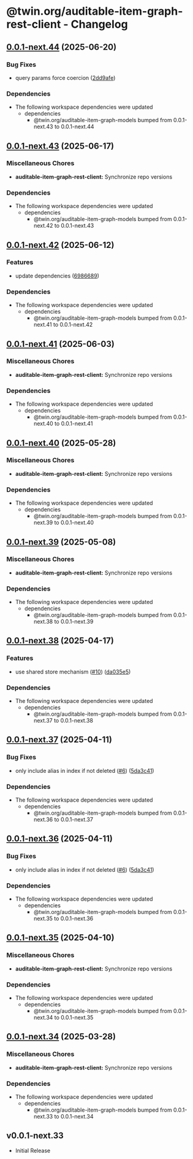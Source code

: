 # @twin.org/auditable-item-graph-rest-client - Changelog

## [0.0.1-next.44](https://github.com/twinfoundation/auditable-item-graph/compare/auditable-item-graph-rest-client-v0.0.1-next.43...auditable-item-graph-rest-client-v0.0.1-next.44) (2025-06-20)


### Bug Fixes

* query params force coercion ([2dd9afe](https://github.com/twinfoundation/auditable-item-graph/commit/2dd9afe9ec37e2a91c110317fe289f7495c187a0))


### Dependencies

* The following workspace dependencies were updated
  * dependencies
    * @twin.org/auditable-item-graph-models bumped from 0.0.1-next.43 to 0.0.1-next.44

## [0.0.1-next.43](https://github.com/twinfoundation/auditable-item-graph/compare/auditable-item-graph-rest-client-v0.0.1-next.42...auditable-item-graph-rest-client-v0.0.1-next.43) (2025-06-17)


### Miscellaneous Chores

* **auditable-item-graph-rest-client:** Synchronize repo versions


### Dependencies

* The following workspace dependencies were updated
  * dependencies
    * @twin.org/auditable-item-graph-models bumped from 0.0.1-next.42 to 0.0.1-next.43

## [0.0.1-next.42](https://github.com/twinfoundation/auditable-item-graph/compare/auditable-item-graph-rest-client-v0.0.1-next.41...auditable-item-graph-rest-client-v0.0.1-next.42) (2025-06-12)


### Features

* update dependencies ([6986689](https://github.com/twinfoundation/auditable-item-graph/commit/698668957a1fcb7f85ce2f117914d5980043924f))


### Dependencies

* The following workspace dependencies were updated
  * dependencies
    * @twin.org/auditable-item-graph-models bumped from 0.0.1-next.41 to 0.0.1-next.42

## [0.0.1-next.41](https://github.com/twinfoundation/auditable-item-graph/compare/auditable-item-graph-rest-client-v0.0.1-next.40...auditable-item-graph-rest-client-v0.0.1-next.41) (2025-06-03)


### Miscellaneous Chores

* **auditable-item-graph-rest-client:** Synchronize repo versions


### Dependencies

* The following workspace dependencies were updated
  * dependencies
    * @twin.org/auditable-item-graph-models bumped from 0.0.1-next.40 to 0.0.1-next.41

## [0.0.1-next.40](https://github.com/twinfoundation/auditable-item-graph/compare/auditable-item-graph-rest-client-v0.0.1-next.39...auditable-item-graph-rest-client-v0.0.1-next.40) (2025-05-28)


### Miscellaneous Chores

* **auditable-item-graph-rest-client:** Synchronize repo versions


### Dependencies

* The following workspace dependencies were updated
  * dependencies
    * @twin.org/auditable-item-graph-models bumped from 0.0.1-next.39 to 0.0.1-next.40

## [0.0.1-next.39](https://github.com/twinfoundation/auditable-item-graph/compare/auditable-item-graph-rest-client-v0.0.1-next.38...auditable-item-graph-rest-client-v0.0.1-next.39) (2025-05-08)


### Miscellaneous Chores

* **auditable-item-graph-rest-client:** Synchronize repo versions


### Dependencies

* The following workspace dependencies were updated
  * dependencies
    * @twin.org/auditable-item-graph-models bumped from 0.0.1-next.38 to 0.0.1-next.39

## [0.0.1-next.38](https://github.com/twinfoundation/auditable-item-graph/compare/auditable-item-graph-rest-client-v0.0.1-next.37...auditable-item-graph-rest-client-v0.0.1-next.38) (2025-04-17)


### Features

* use shared store mechanism ([#10](https://github.com/twinfoundation/auditable-item-graph/issues/10)) ([da035e5](https://github.com/twinfoundation/auditable-item-graph/commit/da035e5eb8f157482b4eb2bdbc689c6c0647ff7d))


### Dependencies

* The following workspace dependencies were updated
  * dependencies
    * @twin.org/auditable-item-graph-models bumped from 0.0.1-next.37 to 0.0.1-next.38

## [0.0.1-next.37](https://github.com/twinfoundation/auditable-item-graph/compare/auditable-item-graph-rest-client-v0.0.1-next.36...auditable-item-graph-rest-client-v0.0.1-next.37) (2025-04-11)


### Bug Fixes

* only include alias in index if not deleted ([#6](https://github.com/twinfoundation/auditable-item-graph/issues/6)) ([5da3c41](https://github.com/twinfoundation/auditable-item-graph/commit/5da3c419fafa2afefd34b1c570d103012b888a75))


### Dependencies

* The following workspace dependencies were updated
  * dependencies
    * @twin.org/auditable-item-graph-models bumped from 0.0.1-next.36 to 0.0.1-next.37

## [0.0.1-next.36](https://github.com/twinfoundation/auditable-item-graph/compare/auditable-item-graph-rest-client-v0.0.1-next.35...auditable-item-graph-rest-client-v0.0.1-next.36) (2025-04-11)


### Bug Fixes

* only include alias in index if not deleted ([#6](https://github.com/twinfoundation/auditable-item-graph/issues/6)) ([5da3c41](https://github.com/twinfoundation/auditable-item-graph/commit/5da3c419fafa2afefd34b1c570d103012b888a75))


### Dependencies

* The following workspace dependencies were updated
  * dependencies
    * @twin.org/auditable-item-graph-models bumped from 0.0.1-next.35 to 0.0.1-next.36

## [0.0.1-next.35](https://github.com/twinfoundation/auditable-item-graph/compare/auditable-item-graph-rest-client-v0.0.1-next.34...auditable-item-graph-rest-client-v0.0.1-next.35) (2025-04-10)


### Miscellaneous Chores

* **auditable-item-graph-rest-client:** Synchronize repo versions


### Dependencies

* The following workspace dependencies were updated
  * dependencies
    * @twin.org/auditable-item-graph-models bumped from 0.0.1-next.34 to 0.0.1-next.35

## [0.0.1-next.34](https://github.com/twinfoundation/auditable-item-graph/compare/auditable-item-graph-rest-client-v0.0.1-next.33...auditable-item-graph-rest-client-v0.0.1-next.34) (2025-03-28)


### Miscellaneous Chores

* **auditable-item-graph-rest-client:** Synchronize repo versions


### Dependencies

* The following workspace dependencies were updated
  * dependencies
    * @twin.org/auditable-item-graph-models bumped from 0.0.1-next.33 to 0.0.1-next.34

## v0.0.1-next.33

- Initial Release
